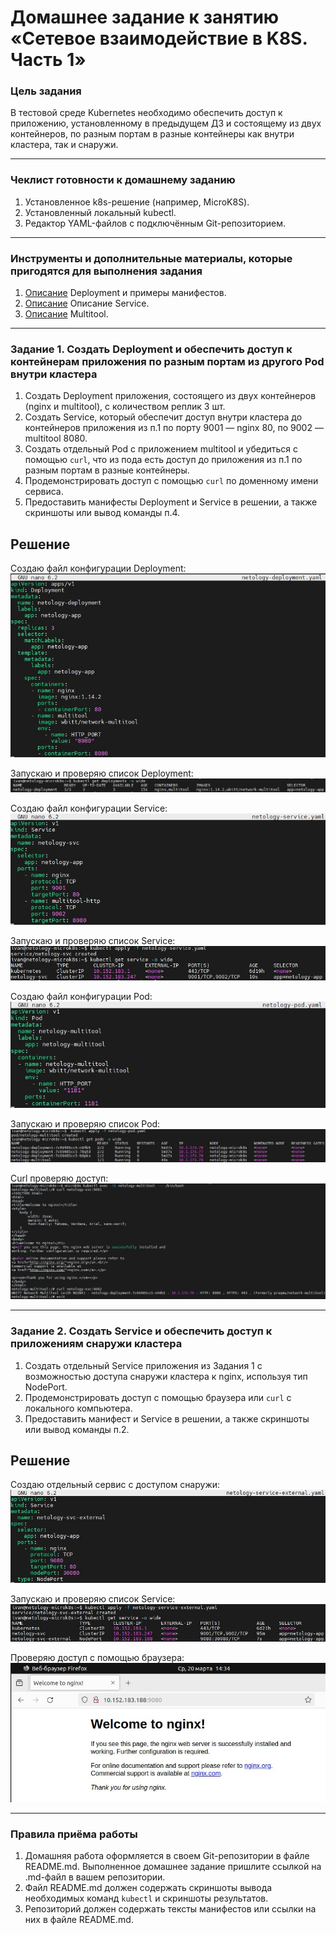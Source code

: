# Домашнее задание к занятию «Сетевое взаимодействие в K8S. Часть 1»

### Цель задания

В тестовой среде Kubernetes необходимо обеспечить доступ к приложению, установленному в предыдущем ДЗ и состоящему из двух контейнеров, по разным портам в разные контейнеры как внутри кластера, так и снаружи.

------

### Чеклист готовности к домашнему заданию

1. Установленное k8s-решение (например, MicroK8S).
2. Установленный локальный kubectl.
3. Редактор YAML-файлов с подключённым Git-репозиторием.

------

### Инструменты и дополнительные материалы, которые пригодятся для выполнения задания

1. [Описание](https://kubernetes.io/docs/concepts/workloads/controllers/deployment/) Deployment и примеры манифестов.
2. [Описание](https://kubernetes.io/docs/concepts/services-networking/service/) Описание Service.
3. [Описание](https://github.com/wbitt/Network-MultiTool) Multitool.

------

### Задание 1. Создать Deployment и обеспечить доступ к контейнерам приложения по разным портам из другого Pod внутри кластера

1. Создать Deployment приложения, состоящего из двух контейнеров (nginx и multitool), с количеством реплик 3 шт.
2. Создать Service, который обеспечит доступ внутри кластера до контейнеров приложения из п.1 по порту 9001 — nginx 80, по 9002 — multitool 8080.
3. Создать отдельный Pod с приложением multitool и убедиться с помощью `curl`, что из пода есть доступ до приложения из п.1 по разным портам в разные контейнеры.
4. Продемонстрировать доступ с помощью `curl` по доменному имени сервиса.
5. Предоставить манифесты Deployment и Service в решении, а также скриншоты или вывод команды п.4.


## Решение

Создаю файл конфигурации Deployment:
![Kubernetes-deployment-conf](https://github.com/Seleznev-Ivan/devops-netology/blob/main/img/12-kuber-1.4-Kubernetes-1-netology-deployment-conf.jpg)

Запускаю и проверяю список Deployment:
![Kubernetes-deployment-get](https://github.com/Seleznev-Ivan/devops-netology/blob/main/img/12-kuber-1.4-Kubernetes-1-netology-deployment-get.jpg)

Создаю файл конфигурации Service:
![Kubernetes-service-conf](https://github.com/Seleznev-Ivan/devops-netology/blob/main/img/12-kuber-1.4-Kubernetes-1-netology-service-conf.jpg)

Запускаю и проверяю список Service:
![Kubernetes-service-get](https://github.com/Seleznev-Ivan/devops-netology/blob/main/img/12-kuber-1.4-Kubernetes-1-netology-service-get.jpg)

Создаю файл конфигурации Pod:
![Kubernetes-pod-conf](https://github.com/Seleznev-Ivan/devops-netology/blob/main/img/12-kuber-1.4-Kubernetes-1-netology-pod-conf.jpg)

Запускаю и проверяю список Pod:
![Kubernetes-pod-get](https://github.com/Seleznev-Ivan/devops-netology/blob/main/img/12-kuber-1.4-Kubernetes-1-netology-pod-get.jpg)

Curl проверяю доступ:
![Kubernetes-service-exec](https://github.com/Seleznev-Ivan/devops-netology/blob/main/img/12-kuber-1.4-Kubernetes-1-netology-service-9001-9002-exec.jpg)




------

### Задание 2. Создать Service и обеспечить доступ к приложениям снаружи кластера

1. Создать отдельный Service приложения из Задания 1 с возможностью доступа снаружи кластера к nginx, используя тип NodePort.
2. Продемонстрировать доступ с помощью браузера или `curl` с локального компьютера.
3. Предоставить манифест и Service в решении, а также скриншоты или вывод команды п.2.

## Решение

Создаю отдельный сервис с доступом снаружи:
![Kubernetes-service-external-conf](https://github.com/Seleznev-Ivan/devops-netology/blob/main/img/12-kuber-1.4-Kubernetes-2-netology-service-external-conf.jpg)

Запускаю и проверяю список Service:
![Kubernetes-service-external-get](https://github.com/Seleznev-Ivan/devops-netology/blob/main/img/12-kuber-1.4-Kubernetes-2-netology-service-external-get.jpg)

Проверяю доступ с помощью браузера:
![Kubernetes-service-external-http](https://github.com/Seleznev-Ivan/devops-netology/blob/main/img/12-kuber-1.4-Kubernetes-2-netology-service-external-http.jpg)

------

### Правила приёма работы

1. Домашняя работа оформляется в своем Git-репозитории в файле README.md. Выполненное домашнее задание пришлите ссылкой на .md-файл в вашем репозитории.
2. Файл README.md должен содержать скриншоты вывода необходимых команд `kubectl` и скриншоты результатов.
3. Репозиторий должен содержать тексты манифестов или ссылки на них в файле README.md.
